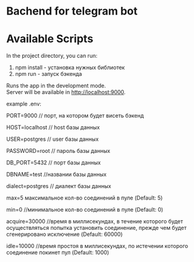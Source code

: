 # Bachend for telegram bot
# Available Scripts

In the project directory, you can run:

1. npm install - установка нужных библиотек
2. npm run - запуск бэкенда

Runs the app in the development mode.\
Server will be available in [http://localhost:9000](http://localhost:9000).


example .env:

PORT=9000 // порт, на котором будет висеть бэкенд

HOST=localhost // host базы данных

USER=postgres // user базы данных

PASSWORD=root // пароль базы данных

DB_PORT=5432 // порт базы данных

DBNAME=test  //названии базы данных

dialect=postgres // диалект базы данных

max=5 максимальное кол-во соединений в пуле (Default: 5)

min=0  //минимальное кол-во соединений в пуле (Default: 0)

acquire=30000 //время в миллисекундах, в течение которого будет осуществляться попытка установить соединение, прежде чем будет сгенерировано исключение (Default: 60000)

idle=10000 //время простоя в миллисекундах, по истечении которого соединение покинет пул (Default: 1000)
